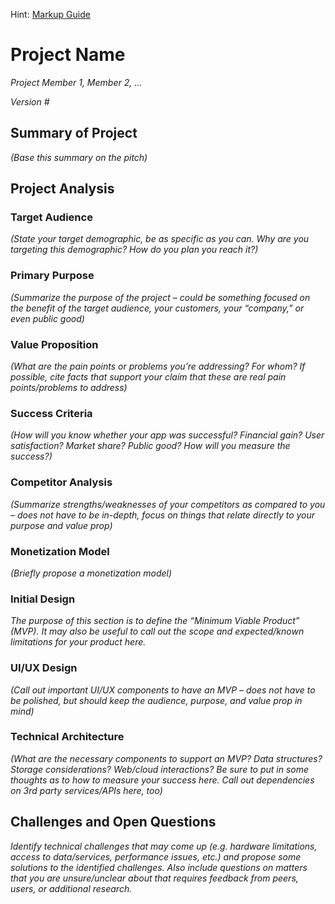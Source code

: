 Hint: [Markup Guide](https://docs.github.com/en/get-started/writing-on-github/getting-started-with-writing-and-formatting-on-github/basic-writing-and-formatting-syntax)

# Project Name
*Project Member 1, Member 2, …*

*Version #*

## Summary of Project
*(Base this summary on the pitch)*

## Project Analysis
### Target Audience
*(State your target demographic, be as specific as you can.  Why are you targeting this demographic?  How do you plan you reach it?)*

### Primary Purpose
*(Summarize the purpose of the project – could be something focused on the benefit of the target audience, your customers, your “company,” or even public good)*

### Value Proposition
*(What are the pain points or problems you’re addressing?  For whom?  If possible, cite facts that support your claim that these are real pain points/problems to address)*

### Success Criteria
*(How will you know whether your app was successful?  Financial gain?  User satisfaction?  Market share?  Public good?  How will you measure the success?)*

### Competitor Analysis
*(Summarize strengths/weaknesses of your competitors as compared to you – does not have to be in-depth, focus on things that relate directly to your purpose and value prop)*

### Monetization Model
*(Briefly propose a monetization model)*

### Initial Design
*The purpose of this section is to define the “Minimum Viable Product” (MVP).  It may also be useful to call out the scope and expected/known limitations for your product here.*

### UI/UX Design
*(Call out important UI/UX components to have an MVP – does not have to be polished, but should keep the audience, purpose, and value prop in mind)*

### Technical Architecture
*(What are the necessary components to support an MVP?  Data structures?  Storage considerations?  Web/cloud interactions?  Be sure to put in some thoughts as to how to measure your success here.  Call out dependencies on 3rd party services/APIs here, too)*

## Challenges and Open Questions
*Identify technical challenges that may come up (e.g. hardware limitations, access to data/services, performance issues, etc.) and propose some solutions to the identified challenges.  Also include questions on matters that you are unsure/unclear about that requires feedback from peers, users, or additional research.*

